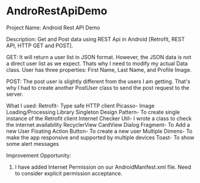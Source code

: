 # AndroRestApiDemo
Project Name: Android Rest API Demo

Description: 
Get and Post data using REST Api in Android [Retrofit, REST API, HTTP GET and POST].

GET: It will return a user list in JSON format. However, the JSON data is not a direct user list as we expect. Thats why I need to modify my actual Data class. User has three properties: First Name, Last Name, and Profile Image.

POST:
The post user is slightly different from the users I am getting. That's why I had to create another PostUser class to send the post request to the server.


What I used: 
Retrofit- Type safe HTTP client
Picasso- Image Loading/Processing Library
Singleton Design Pattern- To create single instance of the Retrofit client
Internet Checker Util- I wrote a class to check the internet availability
RecyclerView
CardView
Dialog Fragment- To Add a new User
Floating Action Button- To create a new user
Multiple Dimens- To make the app responsive and supported by multiple devices
Toast- To show some alert messages

Improvement Opportunity:
1. I have added Internet Permission on our AndroidManifest.xml file. Need to consider explicit permission acceptance.
